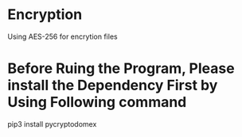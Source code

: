 # Encryption
Using AES-256 for encrytion files
# Before Ruing the Program, Please install the Dependency First by Using Following command
pip3 install pycryptodomex
